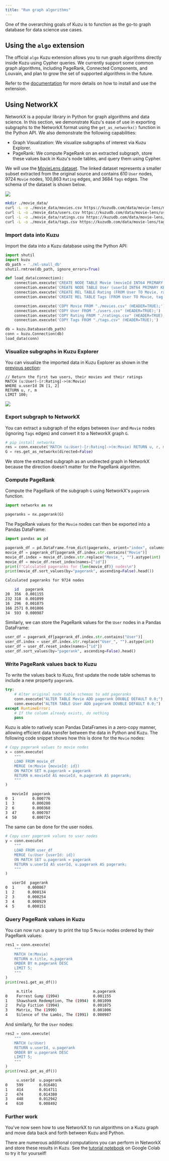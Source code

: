 ```yaml
---
title: "Run graph algorithms"
---
```


One of the overarching goals of Kuzu is to function as the go-to graph database for data science
use cases.

## Using the `algo` extension

The official `algo` Kuzu extension allows you to run graph algorithms directly
inside Kuzu using Cypher queries. We currently support some common graph algorithms, including
PageRank, Connected Components, and Louvain, and plan to grow the set of supported algorithms in
the future.

Refer to the [documentation](/extensions/algo) for more details on how to install and use the
extension.

## Using NetworkX

NetworkX is a popular library in Python for graph algorithms and data science. In this
section, we demonstrate Kuzu's ease of use in exporting subgraphs to the NetworkX format using the
`get_as_networkx()` function in the Python API. We also demonstrate the following capabilities:

- Graph Visualization: We visualize subgraphs of interest via Kuzu Explorer.
- PageRank: We compute PageRank on an extracted subgraph, store these values back in Kuzu's node
tables, and query them using Cypher.

We will use the [MovieLens dataset](https://github.com/kuzudb/kuzudb.github.io/tree/main/static/data/movielens-sm).
The linked dataset represents a smaller subset extracted from the original source and contains
610 `User` nodes, 9724 `Movie` nodes, 100,863 `Rating` edges, and 3684 `Tags` edges. The schema of the
dataset is shown below.

![](/img/graph-algorithms/movie-schema.png)

```bash
mkdir ./movie_data/
curl -L -o ./movie_data/movies.csv https://kuzudb.com/data/movie-lens/movies.csv
curl -L -o ./movie_data/users.csv https://kuzudb.com/data/movie-lens/users.csv
curl -L -o ./movie_data/ratings.csv https://kuzudb.com/data/movie-lens/ratings.csv
curl -L -o ./movie_data/tags.csv https://kuzudb.com/data/movie-lens/tags.csv
```

### Import data into Kuzu

Import the data into a Kuzu database using the Python API:

```python
import shutil
import kuzu
db_path = './ml-small_db'
shutil.rmtree(db_path, ignore_errors=True)

def load_data(connection):
    connection.execute('CREATE NODE TABLE Movie (movieId INT64 PRIMARY KEY, year INT64, title STRING, genres STRING);')
    connection.execute('CREATE NODE TABLE User (userId INT64 PRIMARY KEY);')
    connection.execute('CREATE REL TABLE Rating (FROM User TO Movie, rating DOUBLE, timestamp INT64);')
    connection.execute('CREATE REL TABLE Tags (FROM User TO Movie, tag STRING, timestamp INT64);')

    connection.execute('COPY Movie FROM "./movies.csv" (HEADER=TRUE);')
    connection.execute('COPY User FROM "./users.csv" (HEADER=TRUE);')
    connection.execute('COPY Rating FROM "./ratings.csv" (HEADER=TRUE);')
    connection.execute('COPY Tags FROM "./tags.csv" (HEADER=TRUE);')

db = kuzu.Database(db_path)
conn = kuzu.Connection(db)
load_data(conn)
```

### Visualize subgraphs in Kuzu Explorer

You can visualize the imported data in Kuzu Explorer as shown in the [previous section](/get-started/cypher-intro):

```cypher
// Return the first two users, their movies and their ratings
MATCH (u:User)-[r:Rating]->(m:Movie)
WHERE u.userId IN [1, 2]
RETURN u, r, m
LIMIT 100;
```

![](/img/graph-algorithms/movie-subgraph.png)

### Export subgraph to NetworkX

You can extract a subgraph of the edges between `User` and `Movie` nodes (ignoring `Tags` edges)
and convert it to a NetworkX graph `G`.

```python
# pip install networkx
res = conn.execute('MATCH (u:User)-[r:Rating]->(m:Movie) RETURN u, r, m;')
G = res.get_as_networkx(directed=False)
```

We store the extracted subgraph as an undirected graph in NetworkX because the direction doesn't matter
for the PageRank algorithm.

### Compute PageRank

Compute the PageRank of the subgraph `G` using NetworkX's `pagerank` function.

```python
import networkx as nx

pageranks = nx.pagerank(G)
```

The PageRank values for the `Movie` nodes can then be exported into a Pandas DataFrame:

```python
import pandas as pd

pagerank_df = pd.DataFrame.from_dict(pageranks, orient="index", columns=["pagerank"])
movie_df = pagerank_df[pagerank_df.index.str.contains("Movie")]
movie_df.index = movie_df.index.str.replace("Movie_", "").astype(int)
movie_df = movie_df.reset_index(names=["id"])
print(f"Calculated pageranks for {len(movie_df)} nodes\n")
print(movie_df.sort_values(by="pagerank", ascending=False).head())
```

```sh
Calculated pageranks for 9724 nodes

    id   pagerank
20  356  0.001155
232 318  0.001099
16  296  0.001075
166 2571 0.001006
34  593  0.000987
```

Similarly, we can store the PageRank values for the `User` nodes in a Pandas DataFrame:

```python
user_df = pagerank_df[pagerank_df.index.str.contains("User")]
user_df.index = user_df.index.str.replace("User_", "").astype(int)
user_df = user_df.reset_index(names=["id"])
user_df.sort_values(by="pagerank", ascending=False).head()
```

### Write PageRank values back to Kuzu

To write the values back to Kuzu, first update the node table schemas to include a new property
`pagerank`.

```py
try:
    # Alter original node table schemas to add pageranks
    conn.execute("ALTER TABLE Movie ADD pagerank DOUBLE DEFAULT 0.0;")
    conn.execute("ALTER TABLE User ADD pagerank DOUBLE DEFAULT 0.0;")
except RuntimeError:
    # If the column already exists, do nothing
    pass
```

Kuzu is able to natively scan Pandas DataFrames in a zero-copy manner, allowing efficient data
transfer between the data in Python and Kuzu. The following code snippet shows how this is done for
the `Movie` nodes:

```python
# Copy pagerank values to movie nodes
x = conn.execute(
    """
    LOAD FROM movie_df
    MERGE (m:Movie {movieId: id})
    ON MATCH SET m.pagerank = pagerank
    RETURN m.movieId AS movieId, m.pagerank AS pagerank;
    """
)
```
```sh
   movieId  pagerank
0  1        0.000776
1  3        0.000200
2  6        0.000368
3  47       0.000707
4  50       0.000724
```

The same can be done for the user nodes.

```python
# Copy user pagerank values to user nodes
y = conn.execute(
    """
    LOAD FROM user_df
    MERGE (u:User {userId: id})
    ON MATCH SET u.pagerank = pagerank
    RETURN u.userId AS userId, u.pagerank AS pagerank;
    """
)
```
```sh
   userId  pagerank
0  1      0.000867
1  2      0.000134
2  3      0.000254
3  4      0.000929
4  5      0.000151
```

### Query PageRank values in Kuzu

You can now run a query to print the top 5 `Movie` nodes ordered by their PageRank values:

```python
res1 = conn.execute(
    """
    MATCH (m:Movie)
    RETURN m.title, m.pagerank
    ORDER BY m.pagerank DESC
    LIMIT 5;
    """
)
print(res1.get_as_df())
```

```sh
     m.title                           m.pagerank
0    Forrest Gump (1994)               0.001155
1    Shawshank Redemption, The (1994)  0.001099
2    Pulp Fiction (1994)               0.001075
3    Matrix, The (1999)                0.001006
4    Silence of the Lambs, The (1991)  0.000987
```

And similarly, for the `User` nodes:

```python
res2 = conn.execute(
    """
    MATCH (u:User)
    RETURN u.userId, u.pagerank
    ORDER BY u.pagerank DESC
    LIMIT 5;
    """
)
print(res2.get_as_df())
```

```sh
     u.userId  u.pagerank
0    599       0.016401
1    414       0.014711
2    474       0.014380
3    448       0.012942
4    610       0.008492
```

### Further work

You've now seen how to use NetworkX to run algorithms on a Kuzu graph and move data back and
forth between Kuzu and Python.

There are numerous additional computations you can perform in NetworkX and store these results
in Kuzu. See the [tutorial notebook](https://colab.research.google.com/drive/1_AK-CHELz0fLAc2RCPvPgD-R7-NGyrGu)
on Google Colab to try it for yourself!
